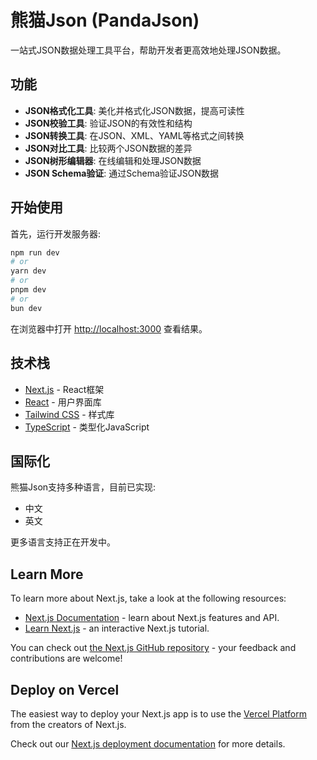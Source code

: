 # 熊猫Json (PandaJson)

一站式JSON数据处理工具平台，帮助开发者更高效地处理JSON数据。

## 功能

- **JSON格式化工具**: 美化并格式化JSON数据，提高可读性
- **JSON校验工具**: 验证JSON的有效性和结构
- **JSON转换工具**: 在JSON、XML、YAML等格式之间转换
- **JSON对比工具**: 比较两个JSON数据的差异
- **JSON树形编辑器**: 在线编辑和处理JSON数据
- **JSON Schema验证**: 通过Schema验证JSON数据

## 开始使用

首先，运行开发服务器:

```bash
npm run dev
# or
yarn dev
# or
pnpm dev
# or
bun dev
```

在浏览器中打开 [http://localhost:3000](http://localhost:3000) 查看结果。

## 技术栈

- [Next.js](https://nextjs.org) - React框架
- [React](https://reactjs.org) - 用户界面库
- [Tailwind CSS](https://tailwindcss.com) - 样式库
- [TypeScript](https://www.typescriptlang.org) - 类型化JavaScript

## 国际化

熊猫Json支持多种语言，目前已实现:
- 中文
- 英文

更多语言支持正在开发中。

## Learn More

To learn more about Next.js, take a look at the following resources:

- [Next.js Documentation](https://nextjs.org/docs) - learn about Next.js features and API.
- [Learn Next.js](https://nextjs.org/learn) - an interactive Next.js tutorial.

You can check out [the Next.js GitHub repository](https://github.com/vercel/next.js) - your feedback and contributions are welcome!

## Deploy on Vercel

The easiest way to deploy your Next.js app is to use the [Vercel Platform](https://vercel.com/new?utm_medium=default-template&filter=next.js&utm_source=create-next-app&utm_campaign=create-next-app-readme) from the creators of Next.js.

Check out our [Next.js deployment documentation](https://nextjs.org/docs/app/building-your-application/deploying) for more details.
